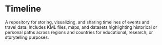 # Timeline
A repository for storing, visualizing, and sharing timelines of events and travel data. Includes KML files, maps, and datasets highlighting historical or personal paths across regions and countries for educational, research, or storytelling purposes.
